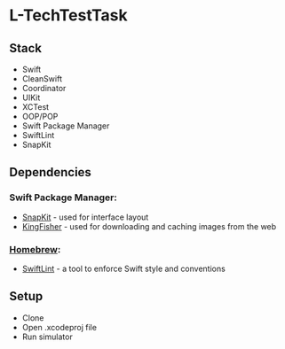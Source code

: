 # L-TechTestTask

## Stack
- Swift
- CleanSwift
- Coordinator
- UIKit
- XCTest
- OOP/POP
- Swift Package Manager
- SwiftLint
- SnapKit

## Dependencies
### Swift Package Manager:
- [SnapKit](https://github.com/SnapKit/SnapKit) - used for interface layout
- [KingFisher](https://github.com/onevcat/Kingfisher) - used for downloading and caching images from the web
### [Homebrew](https://brew.sh/):
- [SwiftLint](https://github.com/realm/SwiftLint) - a tool to enforce Swift style and conventions

## Setup
* Clone
* Open .xcodeproj file
* Run simulator

